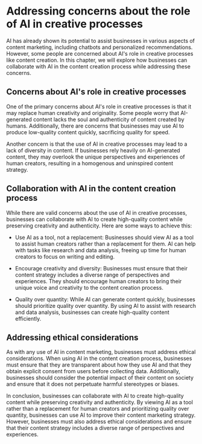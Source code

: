 Addressing concerns about the role of AI in creative processes
================================================================================================================================

AI has already shown its potential to assist businesses in various aspects of content marketing, including chatbots and personalized recommendations. However, some people are concerned about AI's role in creative processes like content creation. In this chapter, we will explore how businesses can collaborate with AI in the content creation process while addressing these concerns.

Concerns about AI's role in creative processes
----------------------------------------------

One of the primary concerns about AI's role in creative processes is that it may replace human creativity and originality. Some people worry that AI-generated content lacks the soul and authenticity of content created by humans. Additionally, there are concerns that businesses may use AI to produce low-quality content quickly, sacrificing quality for speed.

Another concern is that the use of AI in creative processes may lead to a lack of diversity in content. If businesses rely heavily on AI-generated content, they may overlook the unique perspectives and experiences of human creators, resulting in a homogenous and uninspired content strategy.

Collaboration with AI in the content creation process
-----------------------------------------------------

While there are valid concerns about the use of AI in creative processes, businesses can collaborate with AI to create high-quality content while preserving creativity and authenticity. Here are some ways to achieve this:

* Use AI as a tool, not a replacement: Businesses should view AI as a tool to assist human creators rather than a replacement for them. AI can help with tasks like research and data analysis, freeing up time for human creators to focus on writing and editing.

* Encourage creativity and diversity: Businesses must ensure that their content strategy includes a diverse range of perspectives and experiences. They should encourage human creators to bring their unique voice and creativity to the content creation process.

* Quality over quantity: While AI can generate content quickly, businesses should prioritize quality over quantity. By using AI to assist with research and data analysis, businesses can create high-quality content efficiently.

Addressing ethical considerations
---------------------------------

As with any use of AI in content marketing, businesses must address ethical considerations. When using AI in the content creation process, businesses must ensure that they are transparent about how they use AI and that they obtain explicit consent from users before collecting data. Additionally, businesses should consider the potential impact of their content on society and ensure that it does not perpetuate harmful stereotypes or biases.

In conclusion, businesses can collaborate with AI to create high-quality content while preserving creativity and authenticity. By viewing AI as a tool rather than a replacement for human creators and prioritizing quality over quantity, businesses can use AI to improve their content marketing strategy. However, businesses must also address ethical considerations and ensure that their content strategy includes a diverse range of perspectives and experiences.


